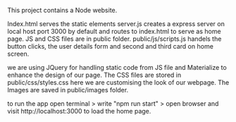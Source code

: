 This project contains a Node website.

Index.html serves the static elements
server.js creates a express server on local host port 3000 by default and routes to index.html to serve as home page.
JS and CSS files are in public folder. public/js/scripts.js handels the button clicks, the user details form and second and third card on home screen.

we are using JQuery for handling static code from JS file and Materialize to enhance the design of our page.
The CSS files are stored in public/css/styles.css here we are customising the look of our webpage.
The Images are saved in public/images folder.

to run the app
open terminal > write "npm run start" > open browser and visit http://localhost:3000 to load the home page.